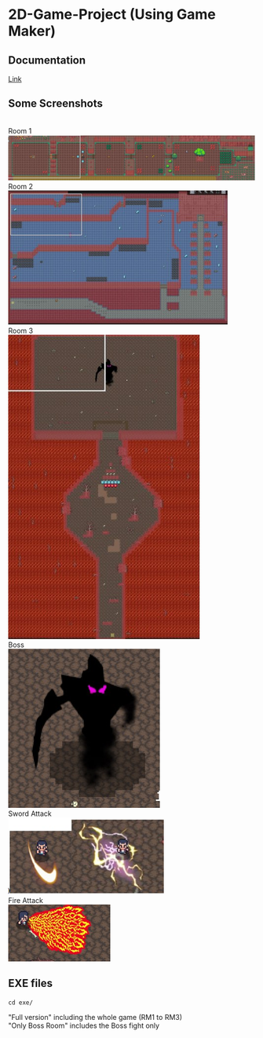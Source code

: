 # 2D-Game-Project (Using Game Maker)
 
 ## Documentation
 [Link](Doc.pdf)

## Some Screenshots
<br>
Room 1
<br>
<img src="Img/rm1.jpg">
<br>
Room 2
<br>
<img src="Img/rm2.jpg">
<br>
Room 3
<br>
<img src="Img/rm3.jpg">
<br>
Boss
<br>
<img src="Img/boss.jpg">
<br>
Sword Attack
<br>
<img src="Img/sword.jpg">
<br>
Fire Attack
<br>
<img src="Img/fireAt.jpg">

## EXE files

```
cd exe/
```

"Full version" including the whole game (RM1 to RM3)<br>
"Only Boss Room" includes the Boss fight only